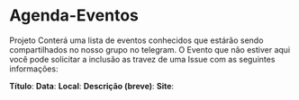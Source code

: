 # Agenda-Eventos
Projeto Conterá uma lista de eventos conhecidos que estárão sendo compartilhados no nosso grupo no telegram. O Evento que não estiver aqui você pode solicitar a inclusão as travez de uma Issue com as seguintes informações:

**Título**: 
**Data**: 
**Local**: 
**Descrição (breve)**:
**Site**:
